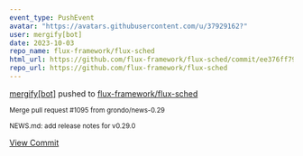 ```yaml
---
event_type: PushEvent
avatar: "https://avatars.githubusercontent.com/u/37929162?"
user: mergify[bot]
date: 2023-10-03
repo_name: flux-framework/flux-sched
html_url: https://github.com/flux-framework/flux-sched/commit/ee376ff798d0af5c412b454ebcd029e633f78f39
repo_url: https://github.com/flux-framework/flux-sched
---
```


<a href='https://github.com/mergify[bot]' target='_blank'>mergify[bot]</a> pushed to <a href='https://github.com/flux-framework/flux-sched' target='_blank'>flux-framework/flux-sched</a>

<small>Merge pull request #1095 from grondo/news-0.29

NEWS.md: add release notes for v0.29.0</small>

<a href='https://github.com/flux-framework/flux-sched/commit/ee376ff798d0af5c412b454ebcd029e633f78f39' target='_blank'>View Commit</a>